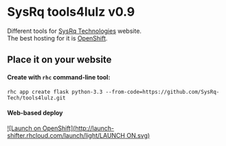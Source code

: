 # SysRq tools4lulz v0.9
Different tools for [SysRq Technologies](https://sysrq.tech) website.  
The best hosting for it is [OpenShift](https://openshift.com).

## Place it on your website
#### Create with `rhc` command-line tool:
`rhc app create flask python-3.3 --from-code=https://github.com/SysRq-Tech/tools4lulz.git`

#### Web-based deploy
[![Launch on OpenShift](http://launch-shifter.rhcloud.com/launch/light/LAUNCH ON.svg)](https://openshift.redhat.com/app/console/application_type/custom?&cartridges[]=python-3.3&initial_git_url=https://github.com/SysRq-Tech/tools4lulz.git&name=tools4lulz)

